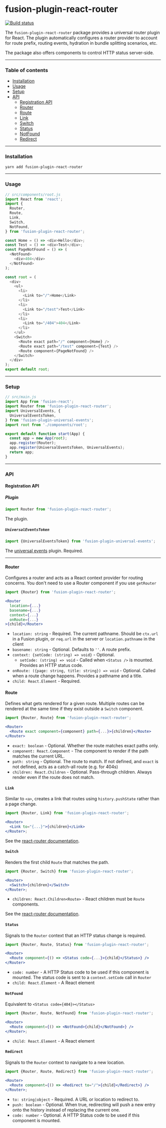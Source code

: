 # fusion-plugin-react-router

[![Build status](https://badge.buildkite.com/e7e66157aa0c6e75c355db44ddf818637e7f00f9d7d640c879.svg?branch=master)](https://buildkite.com/uberopensource/fusion-plugin-react-router)

The `fusion-plugin-react-router` package provides a universal router plugin for React. The plugin automatically configures a router provider to account for route prefix, routing events, hydration in bundle splitting scenarios, etc.

The package also offers components to control HTTP status server-side.

---

### Table of contents

* [Installation](#installation)
* [Usage](#usage)
* [Setup](#setup)
* [API](#api)
  * [Registration API](#registration-api)
  * [Router](#router)
  * [Route](#route)
  * [Link](#link)
  * [Switch](#switch)
  * [Status](#status)
  * [NotFound](#notfound)
  * [Redirect](#redirect)

---

### Installation

```sh
yarn add fusion-plugin-react-router
```

---

### Usage

```js
// src/components/root.js
import React from 'react';
import {
  Router,
  Route,
  Link,
  Switch,
  NotFound,
} from 'fusion-plugin-react-router';

const Home = () => <div>Hello</div>;
const Test = () => <div>Test</div>;
const PageNotFound = () => (
  <NotFound>
    <div>404</div>
  </NotFound>
);

const root = (
  <div>
    <ul>
      <li>
        <Link to="/">Home</Link>
      </li>
      <li>
        <Link to="/test">Test</Link>
      </li>
      <li>
        <Link to="/404">404</Link>
      </li>
    </ul>
    <Switch>
      <Route exact path="/" component={Home} />
      <Route exact path="/test" component={Test} />
      <Route component={PageNotFound} />
    </Switch>
  </div>
);
export default root;
```

---

### Setup

```jsx
// src/main.js
import App from 'fusion-react';
import Router from 'fusion-plugin-react-router';
import UniversalEvents, {
  UniversalEventsToken,
} from 'fusion-plugin-universal-events';
import root from './components/root';

export default function start(App) {
  const app = new App(root);
  app.register(Router);
  app.register(UniversalEventsToken, UniversalEvents);
  return app;
}
```

---

### API

#### Registration API

##### Plugin

```js
import Router from 'fusion-plugin-react-router';
```

The plugin.

##### `UniversalEventsToken`

```jsx
import {UniversalEventsToken} from 'fusion-plugin-universal-events';
```

The [universal events](https://github.com/fusionjs/fusion-plugin-universal-events) plugin. Required.

---

#### Router

Configures a router and acts as a React context provider for routing concerns. You don't need to use a Router component if you use `getRouter`

```jsx
import {Router} from 'fusion-plugin-react-router';

<Router
  location={...}
  basename={...}
  context={...}
  onRoute={...}
>{child}</Router>
```

* `location: string` - Required. The current pathname. Should be `ctx.url` in a Fusion plugin, or `req.url` in the server or `location.pathname` in the client
* `basename: string` - Optional. Defaults to `''`. A route prefix.
* `context: {setCode: (string) => void}` - Optional.
  * `setCode: (string) => void` - Called when `<Status />` is mounted. Provides an HTTP status code.
* `onRoute: ({page: string, title: string}) => void` - Optional. Called when a route change happens. Provides a pathname and a title.
* `child: React.Element` - Required.

#### Route

Defines what gets rendered for a given route. Multiple routes can be rendered at the same time if they exist outside a `Switch` component.

```jsx
import {Router, Route} from 'fusion-plugin-react-router';

<Router>
  <Route exact component={component} path={...}>{children}</Route>
</Router>
```

* `exact: boolean` - Optional. Whether the route matches exact paths only.
* `component: React.Component` - The component to render if the path matches the current URL.
* `path: string` - Optional. The route to match. If not defined, and `exact` is not defined, acts as a catch-all route (e.g. for 404s)
* `children: React.Children` - Optional. Pass-through children. Always render even if the route does not match.

#### `Link`

Similar to `<a>`, creates a link that routes using `history.pushState` rather than a page change.

```jsx
import {Router, Link} from 'fusion-plugin-react-router';

<Router>
  <Link to="{...}">{children}</Link>
</Router>;
```

See the [react-router documentation](https://reacttraining.com/react-router/web/api/Link).

#### `Switch`

Renders the first child `Route` that matches the path.

```jsx
import {Router, Switch} from 'fusion-plugin-react-router';

<Router>
  <Switch>{children}</Switch>
</Router>;
```

* `children: React.Children<Route>` - React children must be `Route` components.

See the [react-router documentation](https://reacttraining.com/react-router/web/api/Switch).

#### `Status`

Signals to the `Router` context that an HTTP status change is required.

```jsx
import {Router, Route, Status} from 'fusion-plugin-react-router';

<Router>
  <Route component={() => <Status code={...}>{child}</Status>} />
</Router>
```

* `code: number` - A HTTP Status code to be used if this component is mounted. The status code is sent to a `context.setCode` call in `Router`
* `child: React.Element` - A React element

#### `NotFound`

Equivalent to `<Status code={404}></Status>`

```jsx
import {Router, Route, NotFound} from 'fusion-plugin-react-router';

<Router>
  <Route component={() => <NotFound>{child}</NotFound>} />
</Router>;
```

* `child: React.Element` - A React element

#### `Redirect`

Signals to the `Router` context to navigate to a new location.

```jsx
import {Router, Route, Redirect} from 'fusion-plugin-react-router';

<Router>
  <Route component={() => <Redirect to="/">{child}</Redirect>} />
</Router>;
```

* `to: string|object` - Required. A URL or location to redirect to.
* `push: boolean` - Optional. When true, redirecting will push a new entry onto the history instead of replacing the current one.
* `code: number` - Optional. A HTTP Status code to be used if this component is mounted.
